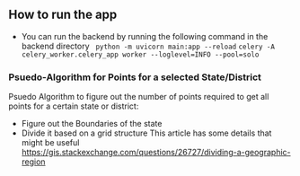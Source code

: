 ## How to run the app
* You can run the backend by running the following command in the backend directory
``` python -m uvicorn main:app --reload```
```celery -A celery_worker.celery_app worker --loglevel=INFO --pool=solo```
### Psuedo-Algorithm for Points for a selected State/District
Psuedo Algorithm to figure out the number of points required to get all points for a certain state or district:
* Figure out the Boundaries of the state
* Divide it based on a grid structure
This article has some details that might be useful https://gis.stackexchange.com/questions/26727/dividing-a-geographic-region
